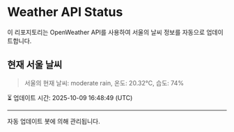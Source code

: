 
# Weather API Status

이 리포지토리는 OpenWeather API를 사용하여 서울의 날씨 정보를 자동으로 업데이트합니다.

## 현재 서울 날씨
> 서울의 현재 날씨: moderate rain, 온도: 20.32°C, 습도: 74%

⏳ 업데이트 시간: 2025-10-09 16:48:49 (UTC)

---
자동 업데이트 봇에 의해 관리됩니다.
